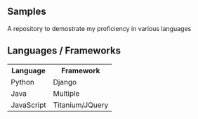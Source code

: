 Samples
-------------------------
A repository to demostrate my proficiency in various languages


Languages / Frameworks
-------------------------

<table>
  <tr>
    <th>Language</th><th>Framework</th>
  </tr>
  <tr>
    <td>Python</td><td>Django</td>
  </tr>
  <tr>
    <td>Java</td><td>Multiple</td>
  </tr>
  <tr>
    <td>JavaScript</td><td>Titanium/JQuery</td>
  </tr>
</table>
